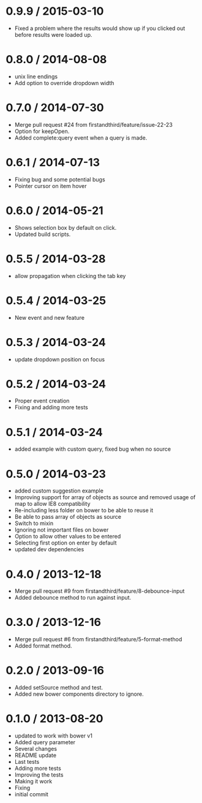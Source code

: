 
0.9.9 / 2015-03-10
==================

  * Fixed a problem where the results would show up if you clicked out before results were loaded up.

0.8.0 / 2014-08-08 
==================

  * unix line endings
  * Add option to override dropdown width

0.7.0 / 2014-07-30
==================

 * Merge pull request #24 from firstandthird/feature/issue-22-23
 * Option for keepOpen.
 * Added complete:query event when a query is made.

0.6.1 / 2014-07-13 
==================

  * Fixing bug and some potential bugs
  * Pointer cursor on item hover

0.6.0 / 2014-05-21 
==================

  * Shows selection box by default on click.
  * Updated build scripts.

0.5.5 / 2014-03-28 
==================

  * allow propagation when clicking the tab key

0.5.4 / 2014-03-25 
==================

  * New event and new feature

0.5.3 / 2014-03-24 
==================

  * update dropdown position on focus

0.5.2 / 2014-03-24 
==================

  * Proper event creation
  * Fixing and adding more tests

0.5.1 / 2014-03-24 
==================

  * added example with custom query, fixed bug when no source

0.5.0 / 2014-03-23 
==================

  * added custom suggestion example
  * Improving support for array of objects as source and removed usage of map to allow IE8 compatibility
  * Re-including less folder on bower to be able to reuse it
  * Be able to pass array of objects as source
  * Switch to mixin
  * Ignoring not important files on bower
  * Option to allow other values to be entered
  * Selecting first option on enter by default
  * updated dev dependencies

0.4.0 / 2013-12-18 
==================

 * Merge pull request #9 from firstandthird/feature/8-debounce-input
 * Added debounce method to run against input.

0.3.0 / 2013-12-16 
==================

 * Merge pull request #6 from firstandthird/feature/5-format-method
 * Added format method.

0.2.0 / 2013-09-16 
==================

  * Added setSource method and test.
  * Added new bower components directory to ignore.

0.1.0 / 2013-08-20 
==================

  * updated to work with bower v1
  * Added query parameter
  * Several changes
  * README update
  * Last tests
  * Adding more tests
  * Improving the tests
  * Making it work
  * Fixing
  * initial commit
